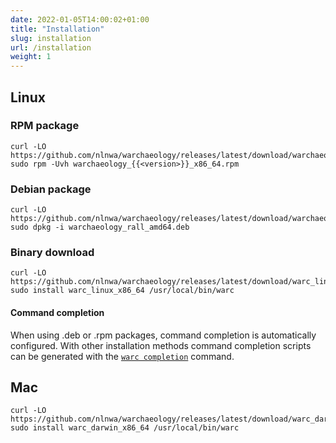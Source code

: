 ```yaml
---
date: 2022-01-05T14:00:02+01:00
title: "Installation"
slug: installation
url: /installation
weight: 1
---
```


## Linux

### RPM package
```
curl -LO https://github.com/nlnwa/warchaeology/releases/latest/download/warchaeology_{{<version>}}_x86_64.rpm
sudo rpm -Uvh warchaeology_{{<version>}}_x86_64.rpm
```

### Debian package
```
curl -LO https://github.com/nlnwa/warchaeology/releases/latest/download/warchaeology_rall_amd64.deb
sudo dpkg -i warchaeology_rall_amd64.deb
```

### Binary download
```
curl -LO https://github.com/nlnwa/warchaeology/releases/latest/download/warc_linux_x86_64
sudo install warc_linux_x86_64 /usr/local/bin/warc
```

#### Command completion
When using .deb or .rpm packages, command completion is automatically configured.
With other installation methods command completion scripts can be generated with
the [`warc completion`](../cmd/warc_completion) command.

## Mac
```
curl -LO https://github.com/nlnwa/warchaeology/releases/latest/download/warc_darwin_x86_64
sudo install warc_darwin_x86_64 /usr/local/bin/warc
```
